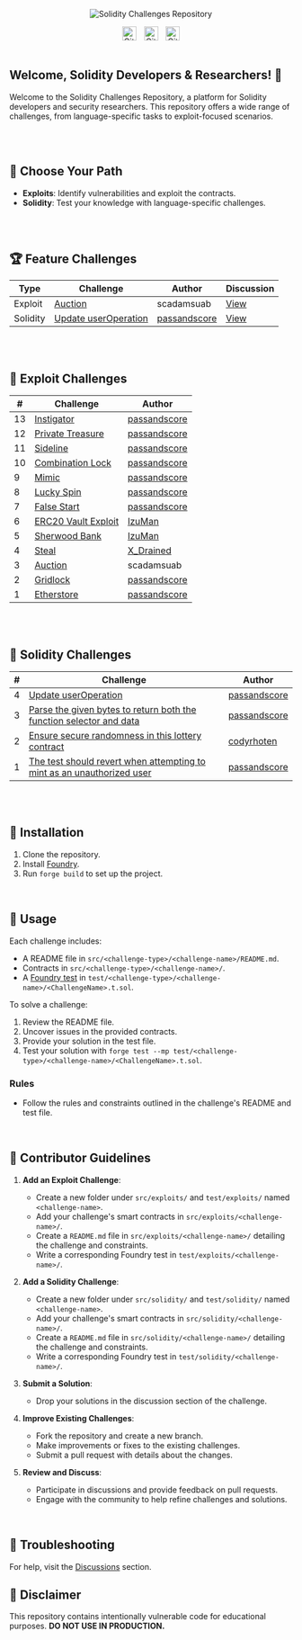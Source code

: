 <p align="center">
  <img src="assets/repo-social-cover.png" alt="Solidity Challenges Repository"/>
</p>

<div align="center">
    <img src="https://img.shields.io/github/stars/passandscore/solidity-challenges?style=social" alt="GitHub stars" style="height:25px;">
  <span style="padding: 0 5px;"></span>
    <img src="https://img.shields.io/github/contributors/passandscore/solidity-challenges?style=social" alt="GitHub contributors" style="height:25px;">
  <span style="padding: 0 5px;"></span>
    <img src="https://img.shields.io/github/forks/passandscore/solidity-challenges?style=social" alt="GitHub forks" style="height:25px;">
</div>

<br/>

## Welcome, Solidity Developers & Researchers! 🎉

Welcome to the Solidity Challenges Repository, a platform for Solidity developers and security researchers. This repository offers a wide range of challenges, from language-specific tasks to exploit-focused scenarios.

</br>
</br>

## 🦶 Choose Your Path

- **Exploits**: Identify vulnerabilities and exploit the contracts.
- **Solidity**: Test your knowledge with language-specific challenges.

</br>
</br>

## 🏆 Feature Challenges

| Type     | Challenge                                                                                                                  | Author                                          | Discussion                                                                                  |
| -------- | -------------------------------------------------------------------------------------------------------------------------- | ----------------------------------------------- | ------------------------------------------------------------------------------------------- |
| Exploit  | [Auction](https://github.com/passandscore/solidity-challenges/blob/main/src/exploits/auction/README.md)     | scadamsuab          | [View](https://github.com/passandscore/solidity-challenges/discussions/9)                  |
| Solidity | [Update userOperation ](https://github.com/passandscore/solidity-challenges/blob/main/src/solidity/challenge-04/README.md) | [passandscore](https://github.com/passandscore) | [View](https://github.com/passandscore/solidity-challenges/discussions/categories/solidity) |

</br>
</br>

## 🚨 Exploit Challenges

| #   | Challenge                                                                                                                | Author                                          |
| --- | ------------------------------------------------------------------------------------------------------------------------ | ----------------------------------------------- |
| 13  | [Instigator](https://github.com/passandscore/solidity-challenges/blob/main/src/exploits/instigator/README.md) | [passandscore](https://github.com/passandscore) |
| 12  | [Private Treasure](https://github.com/passandscore/solidity-challenges/blob/main/src/exploits/private-treasure/README.md) | [passandscore](https://github.com/passandscore) |
| 11  | [Sideline](https://github.com/passandscore/solidity-challenges/blob/main/src/exploits/sideline/README.md) | [passandscore](https://github.com/passandscore) |
| 10  | [Combination Lock](https://github.com/passandscore/solidity-challenges/blob/main/src/exploits/combination-lock/README.md) | [passandscore](https://github.com/passandscore) |
| 9   | [Mimic](https://github.com/passandscore/solidity-challenges/blob/main/src/exploits/mimic/README.md)                      | [passandscore](https://github.com/passandscore) |
| 8   | [Lucky Spin](https://github.com/passandscore/solidity-challenges/blob/main/src/exploits/lucky-spin/README.md)             | [passandscore](https://github.com/passandscore) |
| 7   | [False Start](https://github.com/passandscore/solidity-challenges/blob/main/src/exploits/false-start/README.md)           | [passandscore](https://github.com/passandscore) |
| 6   | [ERC20 Vault Exploit](https://github.com/passandscore/solidity-challenges/blob/main/src/exploits/erc20-vault/README.md)   | [IzuMan](https://github.com/IzuMan0x)           |
| 5   | [Sherwood Bank](https://github.com/passandscore/solidity-challenges/blob/main/src/exploits/sherwood-bank/README.md)       | [IzuMan](https://github.com/IzuMan0x)           |
| 4   | [Steal](https://github.com/passandscore/solidity-challenges/blob/main/src/exploits/steal/README.md)                      | [X_Drained](https://x.com/X_Drained)            |
| 3   | [Auction](https://github.com/passandscore/solidity-challenges/blob/main/src/exploits/auction/README.md)                  | scadamsuab                                      |
| 2   | [Gridlock](https://github.com/passandscore/solidity-challenges/blob/main/src/exploits/gridlock/README.md)                | [passandscore](https://github.com/passandscore) |
| 1   | [Etherstore](https://github.com/passandscore/solidity-challenges/blob/main/src/exploits/ether-store/README.md)           | [passandscore](https://github.com/passandscore) |

</br>
</br>

## 🚨 Solidity Challenges

| #   | Challenge                                                                                                                                                                   | Author                                          |
| --- | --------------------------------------------------------------------------------------------------------------------------------------------------------------------------- | ----------------------------------------------- |
| 4   | [Update userOperation ](https://github.com/passandscore/solidity-challenges/blob/main/src/solidity/challenge-04/README.md)                                                  | [passandscore](https://github.com/passandscore) |
| 3   | [Parse the given bytes to return both the function selector and data](https://github.com/passandscore/solidity-challenges/blob/main/src/solidity/challenge-03/README.md)    | [passandscore](https://github.com/passandscore) |
| 2   | [Ensure secure randomness in this lottery contract](https://github.com/passandscore/solidity-challenges/blob/main/src/solidity/challenge-02/README.md)                      | [codyrhoten](https://github.com/codyrhoten)     |
| 1   | [The test should revert when attempting to mint as an unauthorized user](https://github.com/passandscore/solidity-challenges/blob/main/src/solidity/challenge-01/README.md) | [passandscore](https://github.com/passandscore) |

</details>

</br>
</br>

## 🚀 Installation

1. Clone the repository.
2. Install [Foundry](https://book.getfoundry.sh/getting-started/installation).
3. Run `forge build` to set up the project.

</br>

## 🤔 Usage

Each challenge includes:

- A README file in `src/<challenge-type>/<challenge-name>/README.md`.
- Contracts in `src/<challenge-type>/<challenge-name>/`.
- A [Foundry test](https://book.getfoundry.sh/forge/tests) in `test/<challenge-type>/<challenge-name>/<ChallengeName>.t.sol`.

To solve a challenge:

1. Review the README file.
2. Uncover issues in the provided contracts.
3. Provide your solution in the test file.
4. Test your solution with `forge test --mp test/<challenge-type>/<challenge-name>/<ChallengeName>.t.sol`.

### Rules

- Follow the rules and constraints outlined in the challenge's README and test file.

</br>

## 📄 Contributor Guidelines

1. **Add an Exploit Challenge**:

   - Create a new folder under `src/exploits/` and `test/exploits/` named `<challenge-name>`.
   - Add your challenge's smart contracts in `src/exploits/<challenge-name>/`.
   - Create a `README.md` file in `src/exploits/<challenge-name>/` detailing the challenge and constraints.
   - Write a corresponding Foundry test in `test/exploits/<challenge-name>/`.

2. **Add a Solidity Challenge**:

   - Create a new folder under `src/solidity/` and `test/solidity/` named `<challenge-name>`.
   - Add your challenge's smart contracts in `src/solidity/<challenge-name>/`.
   - Create a `README.md` file in `src/solidity/<challenge-name>/` detailing the challenge and constraints.
   - Write a corresponding Foundry test in `test/solidity/<challenge-name>/`.

3. **Submit a Solution**:

   - Drop your solutions in the discussion section of the challenge.

4. **Improve Existing Challenges**:

   - Fork the repository and create a new branch.
   - Make improvements or fixes to the existing challenges.
   - Submit a pull request with details about the changes.

5. **Review and Discuss**:
   - Participate in discussions and provide feedback on pull requests.
   - Engage with the community to help refine challenges and solutions.

</br>

## 🧰 Troubleshooting

For help, visit the [Discussions](https://github.com/passandscore/solidity-challenges/discussions) section.

## 🚨 Disclaimer

This repository contains intentionally vulnerable code for educational purposes. **DO NOT USE IN PRODUCTION.**
